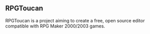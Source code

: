 ## RPGToucan

RPGToucan is a project aiming to create a free, open source editor compatible with RPG Maker 2000/2003 games.

